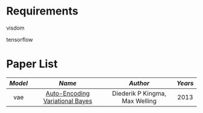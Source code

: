# Requirements

<p> visdom </p>
<p> tensorflow </p>


# Paper List

*Model* | *Name* | *Author* | *Years*
:---: | :---: | :---: | :---:
vae | [Auto-Encoding Variational Bayes](https://arxiv.org/abs/1312.6114) | Diederik P Kingma, Max Welling | 2013
